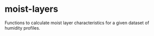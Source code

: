# moist-layers
Functions to calculate moist layer characteristics for a given dataset of humidity profiles.
